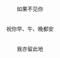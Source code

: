 <html
<head>
     <title>
     <meta charset=utf-8>
     </title>     
     </head>
     <body>
     <br>
     <br>
     <br>
     <br>
     <br>
     <br>
     <br>
     <br>
     <br>
     <br>
     <br>
     <br>
    <center> 如果不见你</center><br>
    <center> 祝你早、午、晚都安</center><br>
    <center> 我亦留此地</center><br>
     <br>
     <br>
</body>
</html>
